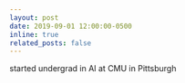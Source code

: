 ```yaml
---
layout: post
date: 2019-09-01 12:00:00-0500
inline: true
related_posts: false
---
```


started undergrad in AI at CMU in Pittsburgh
